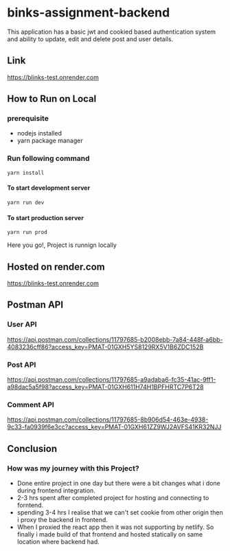 # binks-assignment-backend

This application has a basic jwt and cookied based authentication system and ability to update, edit and delete post and user details.

## Link
https://blinks-test.onrender.com

## How to Run on Local
### prerequisite
* nodejs installed
* yarn package manager

### Run following command
```
yarn install
```
#### To start development server
```
yarn run dev 
```
#### To start production server
```
yarn run prod 
```
Here you go!, Project is runnign locally

## Hosted on render.com

https://blinks-test.onrender.com
## Postman API
### User API
https://api.postman.com/collections/11797685-b2008ebb-7a84-448f-a6bb-4083236cff86?access_key=PMAT-01GXH5YS8129RX5V1B6ZDC152B
### Post API
https://api.postman.com/collections/11797685-a9adaba6-fc35-41ac-9ff1-a98dac5a5f98?access_key=PMAT-01GXH611H74H1BPFHRTC7P6T28
### Comment API
https://api.postman.com/collections/11797685-8b906d54-463e-4938-9c33-fa0939f6e3cc?access_key=PMAT-01GXH61ZZ9WJ2AVFS41KR32NJJ

## Conclusion
### How was my journey with this Project?
* Done entire project in one day but there were a bit changes what i done during frontend integration.
* 2-3 hrs spent after completed project for hosting and connecting to forntend.
* spending 3-4 hrs I realise that we can't set cookie from other origin then i proxy the backend in frontend.
* When I proxied the react app then it was not supporting by netlify. So finally i made build of that frontend and hosted statically on same location where backend had.
